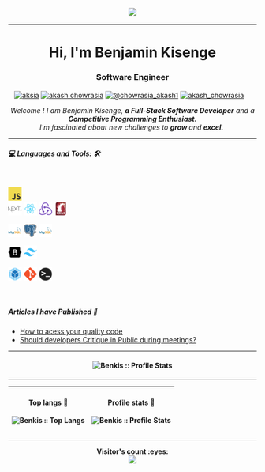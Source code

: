<p align="center">
  <img src="https://github.com/thompsonemerson/thompsonemerson/raw/master/cover-thompson.png" height="200"/>
</p>
<hr>
<h1 align="center">Hi, I'm Benjamin Kisenge</h1>
<h3 align="center">Software Engineer</h3>
<p align="center">
<a href="https://www.linkedin.com/in/ben-kisenge/" target="blank"><img align="center" src="https://cdn.jsdelivr.net/npm/simple-icons@3.0.1/icons/linkedin.svg" alt="aksia" height="30" width="40" /></a>
<a href="https://www.facebook.com/benjamin.kisenge.3" target="blank"><img align="center" src="https://cdn.jsdelivr.net/npm/simple-icons@3.0.1/icons/facebook.svg" alt="akash chowrasia" height="30" width="40" /></a>
<a href="https://www.hackerrank.com/benkisenge03" target="blank"><img align="center" src="https://cdn.jsdelivr.net/npm/simple-icons@3.0.1/icons/hackerrank.svg" alt="@chowrasia_akash1" height="30" width="40" /></a>
<a href="https://twitter.com/iambenkis" target="blank"><img align="center" src="https://cdn.jsdelivr.net/npm/simple-icons@3.0.1/icons/twitter.svg" alt="akash_chowrasia" height="30" width="40" /></a>
<a href = "mailto: benkisenge03@gmail.com"><img align="center" src="https://simpleicons.org/icons/gmail.svg" height="10" width="10" /></a>
</p>

<p align="center">
  <em>
   Welcome ! I am Benjamin Kisenge, 
    <b> a Full-Stack Software Developer</b> and a <b>Competitive Programming Enthusiast.</b>
<br>I'm fascinated</b>
    about new challenges to 
    <b>grow </b> and 
    <b>excel.</b>&nbsp
  </em> 
  <br>
  
</p>

<hr>

<h5>💻 Languages and Tools: 🛠️ </h5><br>

<code><img height="27" src="https://raw.githubusercontent.com/github/explore/80688e429a7d4ef2fca1e82350fe8e3517d3494d/topics/javascript/javascript.png" alt="javascript"> </code><code><img height="27" src="https://raw.githubusercontent.com/devicons/devicon/master/icons/nextjs/nextjs-original-wordmark.svg" alt="nextjs"></code> <code><img height="27" src="https://raw.githubusercontent.com/github/explore/80688e429a7d4ef2fca1e82350fe8e3517d3494d/topics/react/react.png" alt="react"></code> <code><img height="27" src="https://raw.githubusercontent.com/devicons/devicon/master/icons/redux/redux-original.svg" alt="redux"></code> <code><img height="27" src="https://raw.githubusercontent.com/devicons/devicon/master/icons/rails/rails-original-wordmark.svg" alt="rails"></code>


</code> <code><img height="27" src="https://raw.githubusercontent.com/devicons/devicon/master/icons/mysql/mysql-original-wordmark.svg" alt="css"></code> <code><img height="27" src="https://raw.githubusercontent.com/devicons/devicon/master/icons/postgresql/postgresql-original.svg" alt="postgresql"></code> <code><img height="27" src="https://raw.githubusercontent.com/devicons/devicon/master/icons/mysql/mysql-original-wordmark.svg" alt="mysql"></code>


<code><img height="27" src="https://raw.githubusercontent.com/devicons/devicon/master/icons/bootstrap/bootstrap-plain.svg" alt="bootstrap"></code> <code><img height="27" src="https://raw.githubusercontent.com/devicons/devicon/master/icons/tailwindcss/tailwindcss-plain.svg" alt="tailwind"></code>


<code><img height="27" src="https://raw.githubusercontent.com/devicons/devicon/master/icons/webpack/webpack-original.svg" alt="webpack"></code> <code><img height="27" src="https://raw.githubusercontent.com/devicons/devicon/master/icons/git/git-original.svg" alt="git"></code> <code><img height="27" src="https://raw.githubusercontent.com/github/explore/80688e429a7d4ef2fca1e82350fe8e3517d3494d/topics/terminal/terminal.png" alt="terminal"></code>

<br>
<h5>Articles I have Published 📝 </h5>

- [How to acess your quality code](https://medium.com/@benkisenge03/how-to-assess-your-quality-code-76271440ceec)
- [Should developers Critique in Public during meetings?](https://medium.com/@benkisenge03/should-developers-critique-in-public-during-meetings-c8e732ad06cd)

<hr>

<h4 align="center"> 
  <img src="https://github-profile-trophy.vercel.app/?username=iambenkis&theme=gruvbox&row=1&no-frame=true" alt="Benkis :: Profile Stats" />
<h4>
 <hr>  
 
|<h4 align="center">Top langs :tongue:</h4><p align="center"><img src="https://github-readme-stats.vercel.app/api/top-langs/?username=iambenkis&layout=compact" alt="Benkis :: Top Langs" /></p>|<h4 align="center">Profile stats :musical_keyboard:</h4><p align="center"><img src="https://github-readme-stats.vercel.app/api?username=iambenkis&show_icons=true&theme=radical" alt="Benkis :: Profile Stats" /></p>|
|----|----|
 <hr>  
<p align="center">
  Visitor's count :eyes: <br>
  
  <img src="https://profile-counter.glitch.me/iambenkis/count.svg" /> 
  
</p>



 
